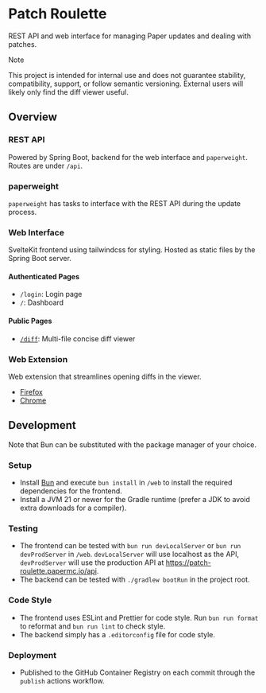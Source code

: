 # Patch Roulette

REST API and web interface for managing Paper updates and dealing with patches.

> [!NOTE]  
> This project is intended for internal use and does not guarantee stability, compatibility, support, or follow semantic versioning. External users will likely only find the diff viewer useful.

## Overview

### REST API

Powered by Spring Boot, backend for the web interface and `paperweight`. Routes are under `/api`.

### paperweight

`paperweight` has tasks to interface with the REST API during the update process.

### Web Interface

SvelteKit frontend using tailwindcss for styling. Hosted as static files by the Spring Boot server.

#### Authenticated Pages

- `/login`: Login page
- `/`: Dashboard

#### Public Pages

- [`/diff`](https://patch-roulette.papermc.io/diff): Multi-file concise diff viewer

### Web Extension

Web extension that streamlines opening diffs in the viewer.
- [Firefox](https://addons.mozilla.org/en-US/firefox/addon/patch-roulette/)
- [Chrome](https://chromewebstore.google.com/detail/patch-roulette/feaaoepdocmiibjilhoahgldkaajfnhb)

## Development

Note that Bun can be substituted with the package manager of your choice.

### Setup

- Install [Bun](https://bun.sh/) and execute `bun install` in `/web` to install the required dependencies for the frontend.
- Install a JVM 21 or newer for the Gradle runtime (prefer a JDK to avoid extra downloads for a compiler).

### Testing

- The frontend can be tested with `bun run devLocalServer` or `bun run devProdServer` in `/web`. `devLocalServer` will use localhost as the API, `devProdServer` will use the production API at https://patch-roulette.papermc.io/api.
- The backend can be tested with `./gradlew bootRun` in the project root.

### Code Style

- The frontend uses ESLint and Prettier for code style. Run `bun run format` to reformat and `bun run lint` to check style.
- The backend simply has a `.editorconfig` file for code style.

### Deployment

- Published to the GitHub Container Registry on each commit through the `publish` actions workflow.
